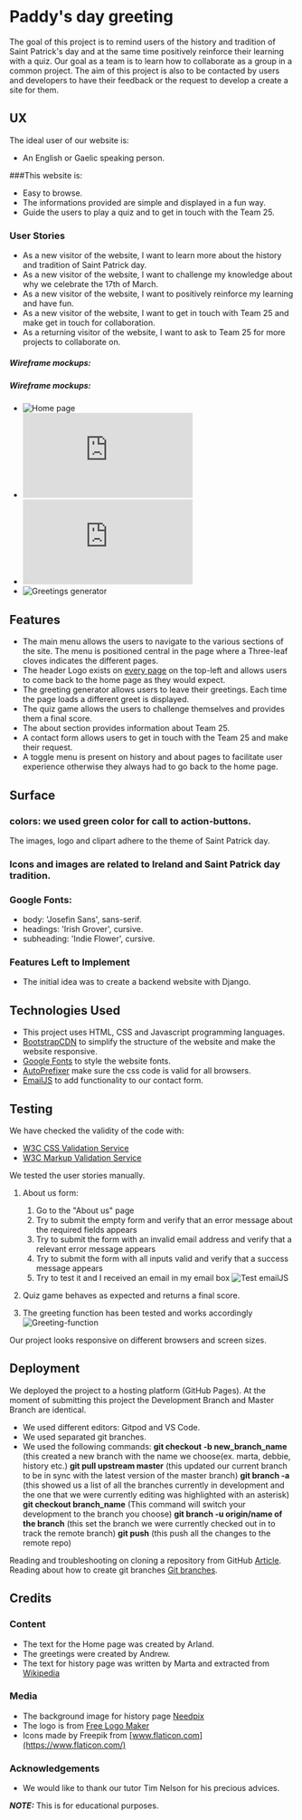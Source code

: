 # Paddy's day greeting

The goal of this project is to remind users of the history and tradition of Saint Patrick's day and at the same time positively reinforce their learning with a quiz. Our goal as a team is to learn how to collaborate as a group in a common project. The aim of this project is also to be contacted by users and developers to have their feedback or the request to develop a create a site for them.

## UX

The ideal user of our website is:

- An English or Gaelic speaking person.

###This website is:
- Easy to browse.
- The informations provided are simple and displayed in a fun way.
- Guide the users to play a quiz and to get in touch with the Team 25.

### User Stories

- As a new visitor of the website, I want to learn more about the history and tradition of Saint Patrick day.
- As a new visitor of the website, I want to challenge my knowledge about why we celebrate the 17th of March.
- As a new visitor of the website, I want to positively reinforce my learning and have fun.
- As a new visitor of the website, I want to get in touch with Team 25 and make get in touch for collaboration.
- As a returning visitor of the website, I want to ask to Team 25 for more projects to collaborate on.

##### Wireframe mockups:

##### Wireframe mockups: 
- ![Home page](https://github.com/CI-Hackathon-Team25/st-patricks-day-project/assets/wireframes/Homepage.png)
- ![History page](https://github.com/CI-Hackathon-Team25/st-patricks-day-project/assets/wireframes/Historypage.pdf)
- ![About page](https://github.com/CI-Hackathon-Team25/st-patricks-day-project/assets/wireframes/Aboutpage.pdf)
- ![Greetings generator](https://github.com/CI-Hackathon-Team25/st-patricks-day-project/assets/wireframes/Greetings-generator.png)

## Features
* The main menu allows the users to navigate to the various sections of the site. The menu is positioned central in the page where a Three-leaf cloves indicates the different pages. 
* The header Logo exists on [every page](../index.html) on the top-left and allows users to come back to the home page as they would expect.
* The greeting generator allows users to leave their greetings. Each time the page loads a different greet is displayed.
* The quiz game allows the users to challenge themselves and provides them a final score.
* The about section provides information about Team 25.
* A contact form allows users to get in touch with the Team 25 and make their request.
* A toggle menu is present on history and about pages to facilitate user experience otherwise they always had to go back to the home page.

## Surface 
### colors: we used green color for call to action-buttons.
The images, logo and clipart adhere to the theme of Saint Patrick day.
### Icons and images are related to Ireland and Saint Patrick day tradition.
### Google Fonts:
- body: 'Josefin Sans', sans-serif.
- headings: 'Irish Grover', cursive.
- subheading: 'Indie Flower', cursive.

### Features Left to Implement
- The initial idea was to create a backend website with Django.

## Technologies Used

- This project uses HTML, CSS and Javascript programming languages.
- [BootstrapCDN](https://www.bootstrapcdn.com/) to simplify the structure of the website and make the website responsive.
- [Google Fonts](https://fonts.google.com/) to style the website fonts.
- [AutoPrefixer](https://autoprefixer.github.io/) make sure the css code is valid for all browsers.
- [EmailJS](https://www.emailjs.com/docs/sdk/installation/) to add functionality to our contact form.


## Testing

We have checked the validity of the code with: 
- [W3C CSS Validation Service](https://jigsaw.w3.org/css-validator/)
- [W3C Markup Validation Service](https://validator.w3.org/)

We tested the user stories manually. 

1. About us form:
    1. Go to the "About us" page
    2. Try to submit the empty form and verify that an error message about the required fields appears
    3. Try to submit the form with an invalid email address and verify that a relevant error message appears
    4. Try to submit the form with all inputs valid and verify that a success message appears
    5. Try to test it and I received an email in my email box ![Test emailJS](../img/test-email.png)

2. Quiz game behaves as expected and returns a final score.
3. The greeting function has been tested and works accordingly ![Greeting-function](https://github.com/CI-Hackathon-Team25/st-patricks-day-project/assets/img/greeting-function-prototype.png) 

Our project looks responsive on different browsers and screen sizes.

## Deployment

We deployed the project to a hosting platform (GitHub Pages).
At the moment of submitting this project the Development Branch and Master Branch are identical. 

- We used different editors: Gitpod and VS Code.
- We used separated git branches.
- We used the following commands: **git checkout -b new_branch_name** (this created a new branch with the name we choose(ex. marta, debbie, history etc.) **git pull upstream master** (this updated our current branch to be in sync with the latest version of the master branch)
**git branch -a** (this showed us a list of all the branches currently in development and the one that we were currently editing was highlighted with an asterisk) **git checkout branch_name** (This command will switch your development to the branch you choose)
**git branch -u origin/name of the branch** (this set the branch we were currently checked out in to track the remote branch)
**git push** (this push all the changes to the remote repo)

Reading and troubleshooting on cloning a repository from GitHub [Article](https://help.github.com/en/articles/cloning-a-repository).
Reading about how to create git branches [Git branches](https://learngitbranching.js.org).

## Credits

### Content
- The text for the Home page was created by Arland.
- The greetings were created by Andrew.
- The text for history page was written by Marta and extracted from [Wikipedia](https://en.wikipedia.org/wiki/Saint_Patrick%27s_Day)


### Media

- The background image for history page [Needpix](https://www.needpix.com/photo/download/1861386/storytelling-story-telling-tale-storyteller-fantasy-imagination-literature-kids)
- The logo is from [Free Logo Maker](https://logomakr.com/6FZRHv)
- Icons made by Freepik from [www.flaticon.com](https://www.flaticon.com/)

### Acknowledgements
- We would like to thank our tutor Tim Nelson for his precious advices.

**_NOTE:_** This is for educational purposes.